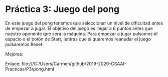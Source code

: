 # Práctica 3: Juego del pong

En este juego del pong tenemos que seleccionar un nivel de dificultad antes de empezar a jugar. El objetivo del juego es llegar a 6 puntos antes que nuestro oponente que será la máquina.
Para empezar a jugar pulsamos el espacio o el botón de Start, ientras que si queremos reanudar el juego pulsaremos Reset.

Mejoras:


Enlace:
file:///C:/Users/Carmen/github/2019-2020-CSAAI-Practicas/P3/pong.html
